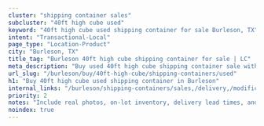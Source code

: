 ```yaml
---
cluster: "shipping container sales"
subcluster: "40ft high cube used"
keyword: "40ft high cube used shipping container for sale Burleson, TX"
intent: "Transactional-Local"
page_type: "Location-Product"
city: "Burleson, TX"
title_tag: "Burleson 40ft high cube shipping container for sale | LC"
meta_description: "Buy used 40ft high cube shipping container sale with local delivery in Burleson, TX. LC Container — local Since 2003. Request a fast quote today."
url_slug: "/burleson/buy/40ft-high-cube/shipping-containers/used"
h1: "Buy 40ft high cube used shipping container in Burleson"
internal_links: "/burleson/shipping-containers/sales,/delivery,/modifications"
priority: 2
notes: "Include real photos, on-lot inventory, delivery lead times, and financing info."
noindex: true
---
```


<!-- TODO: Add unique city/inventory copy, images, and internal links here. -->

